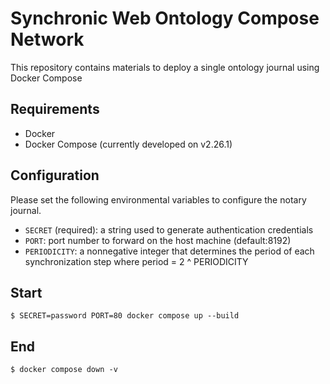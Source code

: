 # Synchronic Web Ontology Compose Network

This repository contains materials to deploy a single ontology journal using Docker Compose

## Requirements

- Docker
- Docker Compose (currently developed on v2.26.1)

## Configuration

Please set the following environmental variables to configure the notary journal.

- `SECRET` (required): a string used to generate authentication credentials
- `PORT`: port number to forward on the host machine (default:8192)
- `PERIODICITY`: a nonnegative integer that determines the period of each synchronization step where period = 2 ^ PERIODICITY

## Start

`$ SECRET=password PORT=80 docker compose up --build`

## End

`$ docker compose down -v`
